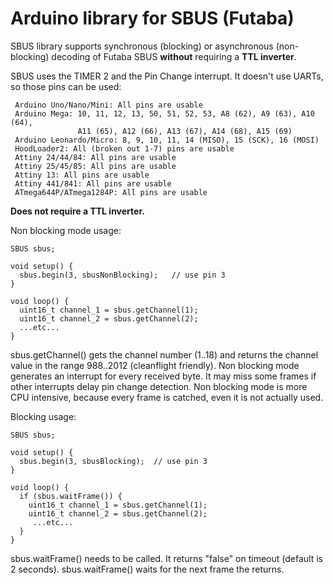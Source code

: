 Arduino library for SBUS (Futaba)
===============================

SBUS library supports synchronous (blocking) or asynchronous (non-blocking) decoding of Futaba SBUS **without** requiring a **TTL inverter**.

SBUS uses the TIMER 2 and the Pin Change interrupt. It doesn't use UARTs, so those pins can be used:
```
 Arduino Uno/Nano/Mini: All pins are usable
 Arduino Mega: 10, 11, 12, 13, 50, 51, 52, 53, A8 (62), A9 (63), A10 (64),
               A11 (65), A12 (66), A13 (67), A14 (68), A15 (69)
 Arduino Leonardo/Micro: 8, 9, 10, 11, 14 (MISO), 15 (SCK), 16 (MOSI)
 HoodLoader2: All (broken out 1-7) pins are usable
 Attiny 24/44/84: All pins are usable
 Attiny 25/45/85: All pins are usable
 Attiny 13: All pins are usable
 Attiny 441/841: All pins are usable
 ATmega644P/ATmega1284P: All pins are usable
```

**Does not require a TTL inverter.**

Non blocking mode usage:

```
SBUS sbus;

void setup() {
  sbus.begin(3, sbusNonBlocking);  	// use pin 3
}

void loop() {
  uint16_t channel_1 = sbus.getChannel(1);
  uint16_t channel_2 = sbus.getChannel(2);
  ...etc...
}
```

sbus.getChannel() gets the channel number (1..18) and returns the channel value in the range 988..2012 (cleanflight friendly).
Non blocking mode generates an interrupt for every received byte. It may miss some frames if other interrupts delay pin change detection.
Non blocking mode is more CPU intensive, because every frame is catched, even it is not actually used.

Blocking usage:

```
SBUS sbus;

void setup() {
  sbus.begin(3, sbusBlocking);  // use pin 3
}

void loop() {
  if (sbus.waitFrame()) {    
    uint16_t channel_1 = sbus.getChannel(1);
    uint16_t channel_2 = sbus.getChannel(2);
     ...etc...
  }
}
```

sbus.waitFrame() needs to be called. It returns "false" on timeout (default is 2 seconds). sbus.waitFrame() waits for the next frame the returns.




